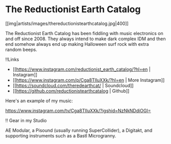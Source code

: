 # The Reductionist Earth Catalog

[[img|artists/images/thereductionistearthcatalog.jpg|400]]

The Reductionist Earth Catalog has been fiddling with music electronics on and off since 2008. They always intend to make dark complex IDM and then end somehow always end up making Halloween surf rock with extra random beeps.

!!Links

* [[https://www.instagram.com/reductionist_earth_catalog/?hl=en | Instagram]]
* [[https://www.instagram.com/p/Cga8TIluXXk/?hl=en | More Instagram]]
* [[https://soundcloud.com/theredearthcat/ | Soundcloud]]
* [[https://github.com/reductionistearthcatalog | Github]]

Here's an example of my music:

https://www.instagram.com/tv/Cga8TIluXXk/?igshid=NzNkNDdiOGI=

!! Gear in my Studio

AE Modular, a Pisound (usually running SuperCollider), a Digitakt, and supporting instruments such as a Bastl Microgranny.
